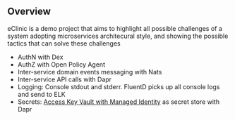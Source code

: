 ## Overview

eClinic is a demo project that aims to highlight all possible challenges of a system adopting microservices architecural style,
and showing the possible tactics that can solve these challenges

* AuthN with Dex
* AuthZ with Open Policy Agent
* Inter-service domain events messaging with Nats
* Inter-service API calls with Dapr
* Logging: Console stdout and stderr. FluentD picks up all console logs and send to ELK
* Secrets: [Access Key Vault with Managed Identity](https://github.com/dapr/docs/blob/master/howto/setup-secret-store/azure-keyvault-managed-identity.md) as secret store with Dapr
 